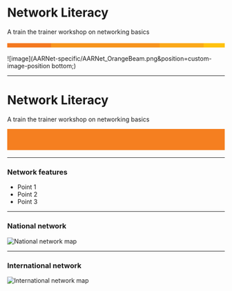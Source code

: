 # Network Literacy

A train the trainer workshop on networking basics

![Beam line](AARNet-specific/AARNet_OrangeBeam.png)

![image](AARNet-specific/AARNet_OrangeBeam.png&position=custom-image-position bottom;)

---
# Network Literacy

A train the trainer workshop on networking basics

![Single line](AARNet-specific/AARNet_single_line.png)

---

### Network features

- Point 1
- Point 2
- Point 3

---
### National network

![National network map](https://www.aarnet.edu.au/images/uploads/main/AARNet_International_Map_082017.png)

---
### International network

![International network map](https://www.aarnet.edu.au/images/uploads/main/AARNet_International_Map_082017.png)
